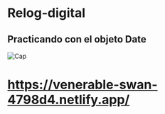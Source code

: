 # Relog-digital
 
 ## Practicando con el objeto Date
 
 
 ![Cap](https://user-images.githubusercontent.com/85569433/202896571-c36e9b62-9442-450a-9e0d-71e75b9bced5.PNG)



# https://venerable-swan-4798d4.netlify.app/
